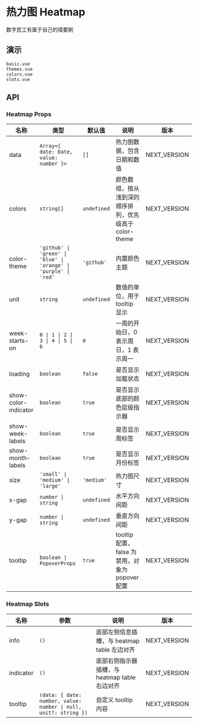 <!--single-column-->

# 热力图 Heatmap

数字民工有属于自己的墙要刷

## 演示

```demo
basic.vue
themes.vue
colors.vue
slots.vue
```

## API

### Heatmap Props

| 名称 | 类型 | 默认值 | 说明 | 版本 |
| --- | --- | --- | --- | --- |
| data | `Array<{ date: Date, value: number }>` | `[]` | 热力图数据，包含日期和数值 | NEXT_VERSION |
| colors | `string[]` | `undefined` | 颜色数组，按从浅到深的顺序排列，优先级高于 color-theme | NEXT_VERSION |
| color-theme | `'github' \| 'green' \| 'blue' \| 'orange' \| 'purple' \| 'red'` | `'github'` | 内置颜色主题 | NEXT_VERSION |
| unit | `string` | `undefined` | 数值的单位，用于 tooltip 显示 | NEXT_VERSION |
| week-starts-on | `0 \| 1 \| 2 \| 3 \| 4 \| 5 \| 6` | `0` | 一周的开始日，0 表示周日，1 表示周一 | NEXT_VERSION |
| loading | `boolean` | `false` | 是否显示加载状态 | NEXT_VERSION |
| show-color-indicator | `boolean` | `true` | 是否显示底部的颜色层级指示器 | NEXT_VERSION |
| show-week-labels | `boolean` | `true` | 是否显示周标签 | NEXT_VERSION |
| show-month-labels | `boolean` | `true` | 是否显示月份标签 | NEXT_VERSION |
| size | `'small' \| 'medium' \| 'large'` | `'medium'` | 热力图尺寸 | NEXT_VERSION |
| x-gap | `number \| string` | `undefined` | 水平方向间距 | NEXT_VERSION |
| y-gap | `number \| string` | `undefined` | 垂直方向间距 | NEXT_VERSION |
| tooltip | `boolean \| PopoverProps` | `true` | tooltip 配置，false 为禁用，对象为 popover 配置 | NEXT_VERSION |

### Heatmap Slots

| 名称 | 参数 | 说明 | 版本 |
| --- | --- | --- | --- |
| info | `()` | 底部左侧信息插槽，与 heatmap table 左边对齐 | NEXT_VERSION |
| indicator | `()` | 底部右侧指示器插槽，与 heatmap table 右边对齐 | NEXT_VERSION |
| tooltip | `(data: { date: number, value: number \| null, unit?: string })` | 自定义 tooltip 内容 | NEXT_VERSION |
